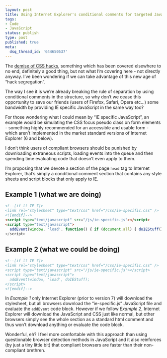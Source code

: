 ```yaml
---
layout: post
title: Using Internet Explorer's conditional comments for targeted JavaScript
tags:
- Code
- JavaScript
status: publish
type: post
published: true
meta:
  dsq_thread_id: '644650537'
---
```

The <a href="http://blogs.msdn.com/ie/archive/2005/10/12/480242.aspx">demise of CSS hacks</a>, something which has been covered elsewhere to no end, definitely a good thing, but not what I’m covering here - not directly anyway. I’ve been wondering if we can take advantage of this new age of “hack segregation”.

The way I see it is we’re already breaking the rule of separation by using conditional comments in the structure, so why don’t we cease this opportunity to save our friends (users of Firefox, Safari, Opera etc...) some bandwidth by providing IE specific JavaScript in the same way too?

For those wondering what I could mean by “IE specific JavaScript”, an example would be simulating the CSS focus pseudo class on form elements - something highly recommended for an accessible and usable form - which aren’t implemented in the market standard versions of Internet Explorer (6 and below).

I don’t think users of compliant browsers should be punished by downloading extraneous scripts, loading events into the queue and then spending time evaluating code that doesn’t even apply to them.

I’m proposing that we devote a section of the page <code>head</code> tag to Internet Explorer, that’s simply a conditional comment section that contains any style sheets and script blocks that only apply to IE.

## Example 1 (what we are doing)

``` html
<!--[if lt IE 7]>
<link rel="stylesheet" type="text/css" href="/css/ie-specific.css" />
<![endif]-->
<script type="text/javascript" src="/js/ie-specific.js"></script>
<script type="text/javascript">
  addEvent(window, 'load', function() { if (document.all) { doIEStuff(); });
</script>
```

## Example 2 (what we could be doing)

``` html
<!--[if lt IE 7]>
<link rel="stylesheet" type="text/css" href="/css/ie-specific.css" />
<script type="text/javascript" src="/js/ie-specific.js"></script>
<script type="text/javascript">
  addEvent(window, 'load', doIEStuff);
</script>
<![endif]-->
```

In <em>Example 1</em> only Internet Explorer (prior to version 7) will download the stylesheet, but all browsers download the “ie-specific.js” JavaScript file and evaluate the <code>addEvent</code> code block. However if we follow <em>Example 2</em>, Internet Explorer will download the JavaScript and CSS just like normal, but other browsers simply see the whole section as a standard html comment and thus won’t download anything or evaluate the code block.

Wonderful, eh? I feel more comfortable with this approach than using questionable browser detection methods in JavaScript and it also reinforces (by just a tiny little bit) that compliant browsers are faster than their non-compliant brethren.
